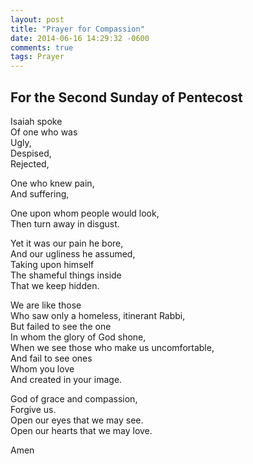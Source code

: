 ```yaml
---
layout: post
title: "Prayer for Compassion"
date: 2014-06-16 14:29:32 -0600
comments: true
tags: Prayer
---
```


## For the Second Sunday of Pentecost

Isaiah spoke  
Of one who was  
Ugly,  
Despised,  
Rejected,

One who knew pain,  
And suffering,

One upon whom people would look,  
Then turn away in disgust.

Yet it was our pain he bore,  
And our ugliness he assumed,  
Taking upon himself  
The shameful things inside  
That we keep hidden.

We are like those  
Who saw only a homeless, itinerant Rabbi,  
But failed to see the one  
In whom the glory of God shone,  
When we see those who make us uncomfortable,  
And fail to see ones  
Whom you love  
And created in your image.

God of grace and compassion,  
Forgive us.  
Open our eyes that we may see.  
Open our hearts that we may love.

Amen


